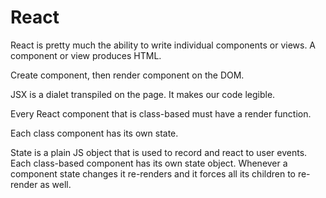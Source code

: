 # React

React is pretty much the ability to write individual components or views. A component or view produces HTML.

Create component, then render component on the DOM.

JSX is a dialet transpiled on the page. It makes our code legible.

Every React component that is class-based must have a render function.

Each class component has its own state.

State is a plain JS object that is used to record and react to user events. Each class-based component has its own state object. Whenever a component state changes it re-renders and it forces all its children to re-render as well.